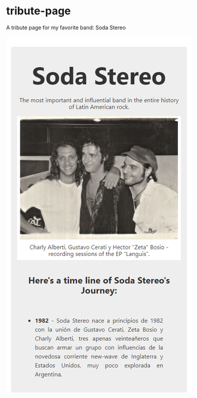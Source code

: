 # tribute-page

A tribute page for my favorite band: Soda Stereo

![Soda Stereo tribute page preview](https://github.com/andresclm/tribute-page/blob/master/preview.png)
